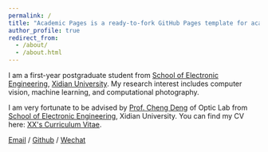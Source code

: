 ```yaml
---
permalink: /
title: "Academic Pages is a ready-to-fork GitHub Pages template for academic personal websites"
author_profile: true
redirect_from: 
  - /about/
  - /about.html
---
```


I am a first-year postgraduate student from [School of Electronic Engineering](https://see.xidian.edu.cn/), [Xidian University](https://en.xidian.edu.cn/). My research interest includes computer vision, machine learning, and computational photography.

I am very fortunate to be advised by [Prof. Cheng Deng](https://web.xidian.edu.cn/chd) of Optic Lab from [School  of Electronic Engineering](https://see.xidian.edu.cn/), Xidian University. 
You can find my CV here: [XX's Curriculum Vitae](../assets/Curriculum_Vitae.pdf).

[Email](mailto:xuzirui@stu.xidian.edu.cn) / [Github](https://github.com/ZiruiXu-XDU) / [Wechat](../images/wechat.jpg)
